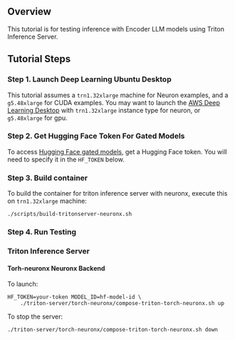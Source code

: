 
## Overview

This tutorial is for testing inference with Encoder LLM models using Triton Inference Server.

## Tutorial Steps

### Step 1. Launch Deep Learning Ubuntu Desktop

This tutorial assumes a `trn1.32xlarge` machine for Neuron examples, and a `g5.48xlarge` for CUDA examples. You may want to launch the [AWS Deep Learning Desktop](https://github.com/aws-samples/aws-deep-learning-ami-ubuntu-dcv-desktop) with  `trn1.32xlarge` instance type for neuron, or `g5.48xlarge` for gpu.

### Step 2. Get Hugging Face Token For Gated Models

To access [Hugging Face gated models](https://huggingface.co/docs/hub/en/models-gated), get a Hugging Face token. You will need to specify it in the `HF_TOKEN` below. 

### Step 3. Build container

To build the container for triton inference server with neuronx, execute this on `trn1.32xlarge` machine:

    ./scripts/build-tritonserver-neuronx.sh
    
### Step 4. Run Testing

### Triton Inference Server


#### Torh-neuronx Neuronx Backend

To launch:

    HF_TOKEN=your-token MODEL_ID=hf-model-id \
        ./triton-server/torch-neuronx/compose-triton-torch-neuronx.sh up

To stop the server:

    ./triton-server/torch-neuronx/compose-triton-torch-neuronx.sh down

